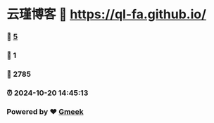 # 云瑾博客 :link: https://ql-fa.github.io/ 
### :page_facing_up: [5](https://ql-fa.github.io//tag.html) 
### :speech_balloon: 1 
### :hibiscus: 2785 
### :alarm_clock: 2024-10-20 14:45:13 
### Powered by :heart: [Gmeek](https://github.com/Meekdai/Gmeek)
